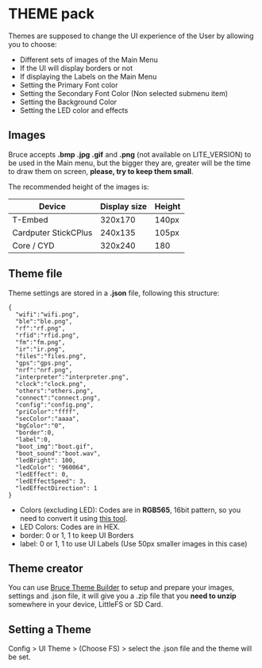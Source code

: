 # THEME pack

Themes are supposed to change the UI experience of the User by allowing you to choose:
* Different sets of images of the Main Menu
* If the UI will display borders or not
* If displaying the Labels on the Main Menu
* Setting the Primary Font color
* Setting the Secondary Font Color (Non selected submenu item)
* Setting the Background Color
* Setting the LED color and effects

## Images
Bruce accepts **.bmp** **.jpg** **.gif** and **.png** (not available on LITE_VERSION) to be used in the Main menu, but the bigger they are, greater will be the time to draw them on screen, **please, try to keep them small**.

The recommended height of the images is:

| Device | Display size | Height |
| --- | --- | --- |
| T-Embed | 320x170 | 140px |
| Cardputer StickCPlus | 240x135 | 105px |
| Core / CYD | 320x240 | 180 |

## Theme file
Theme settings are stored in a **.json** file, following this structure:
```
{
  "wifi":"wifi.png",
  "ble":"ble.png",
  "rf":"rf.png",
  "rfid":"rfid.png",
  "fm":"fm.png",
  "ir":"ir.png",
  "files":"files.png",
  "gps":"gps.png",
  "nrf":"nrf.png",
  "interpreter":"interpreter.png",
  "clock":"clock.png",
  "others":"others.png",
  "connect":"connect.png",
  "config":"config.png",
  "priColor":"ffff",
  "secColor":"aaaa",
  "bgColor":"0",
  "border":0,
  "label":0,
  "boot_img":"boot.gif",
  "boot_sound":"boot.wav",
  "ledBright": 100,
  "ledColor": "960064",
  "ledEffect": 0,
  "ledEffectSpeed": 3,
  "ledEffectDirection": 1
}
```
* Colors (excluding LED): Codes are in **RGB565**, 16bit pattern, so you need to convert it using [this tool](https://rgbcolorpicker.com/565).
* LED Colors: Codes are in HEX.
* border: 0 or 1, 1 to keep UI Borders
* label: 0 or 1, 1 to use UI Labels (Use 50px smaller images in this case)

## Theme creator
You can use [Bruce Theme Builder](https://bruce.computer/build_theme.html) to setup and prepare your images, settings and .json file, it will give you a .zip file that you **need to unzip** somewhere in your device, LittleFS or SD Card.

## Setting a Theme
Config > UI Theme > (Choose FS) > select the .json file and the theme will be set.


